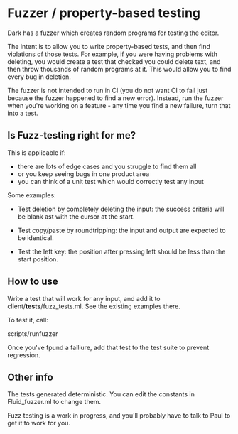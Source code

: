 # Fuzzer / property-based testing

Dark has a fuzzer which creates random programs for testing the editor.

The intent is to allow you to write property-based tests, and then find
violations of those tests. For example, if you were having problems with
deleting, you would create a test that checked you could delete text, and then
throw thousands of random programs at it. This would allow you to find every
bug in deletion.

The fuzzer is not intended to run in CI (you do not want CI to fail just
because the fuzzer happened to find a new error). Instead, run the fuzzer
when you're working on a feature - any time you find a new failure, turn
that into a test.

## Is Fuzz-testing right for me?

This is applicable if:
- there are lots of edge cases and you struggle to find them all
- or you keep seeing bugs in one product area
- you can think of a unit test which would correctly test any input

Some examples:

- Test deletion by completely deleting the input: the success criteria will
  be blank ast with the cursor at the start.

- Test copy/paste by roundtripping: the input and output are expected to be
  identical.

- Test the left key: the position after pressing left should be less than
  the start position.


## How to use

Write a test that will work for any input, and add it to
client/__tests__/fuzz_tests.ml. See the existing examples there.

To test it, call:

  scripts/runfuzzer

Once you've fpund a failiure, add that test to the test suite to prevent
regression. 

## Other info

The tests generated deterministic. You can edit the constants in Fluid_fuzzer.ml to change them.

Fuzz testing is a work in progress, and you'll probably have to talk to Paul
to get it to work for you.

